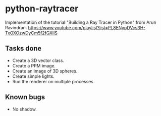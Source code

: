 # python-raytracer

Implementation of the tutorial "Building a Ray Tracer in Python" from Arun Ravindran. <https://www.youtube.com/playlist?list=PL8ENypDVcs3H-TxOXOzwDyCm5f2fGXlIS>

## Tasks done

- Create a 3D vector class.
- Create a PPM image.
- Create an image of 3D spheres.
- Create simple lights.
- Run the renderer on multiple processes.

## Known bugs

- No shadow.
